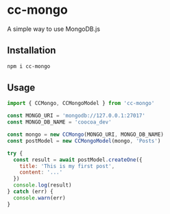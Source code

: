# cc-mongo

A simple way to use MongoDB.js

## Installation

```bash
npm i cc-mongo
```

## Usage

```javascript
import { CCMongo, CCMongoModel } from 'cc-mongo'

const MONGO_URI = 'mongodb://127.0.0.1:27017'
const MONGO_DB_NAME = 'coocoa_dev'

const mongo = new CCMongo(MONGO_URI, MONGO_DB_NAME)
const postModel = new CCMongoModel(mongo, 'Posts')

try {
  const result = await postModel.createOne({
    title: 'This is my first post',
    content: '...'
  })
  console.log(result)
} catch (err) {
  console.warn(err)
}
```
